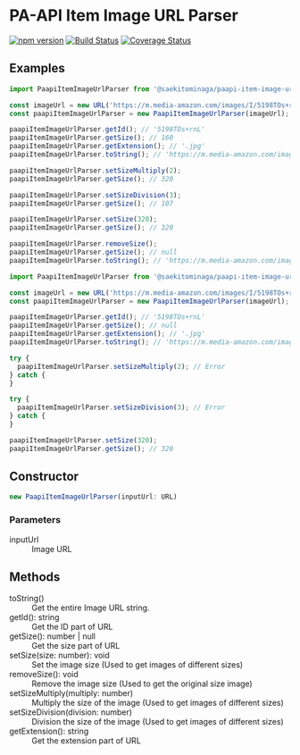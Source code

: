 # PA-API Item Image URL Parser

[![npm version](https://badge.fury.io/js/%40saekitominaga%2Fpaapi-item-image-url-parser.svg)](https://badge.fury.io/js/%40saekitominaga%2Fpaapi-item-image-url-parser)
[![Build Status](https://www.travis-ci.com/SaekiTominaga/paapi-item-image-url-parser.svg)](https://www.travis-ci.com/SaekiTominaga/paapi-item-image-url-parser)
[![Coverage Status](https://coveralls.io/repos/github/SaekiTominaga/paapi-item-image-url-parser/badge.svg)](https://coveralls.io/github/SaekiTominaga/paapi-item-image-url-parser)

## Examples

```JavaScript
import PaapiItemImageUrlParser from '@saekitominaga/paapi-item-image-url-parser';

const imageUrl = new URL('https://m.media-amazon.com/images/I/5198TOs+rnL._SL160_.jpg');
const paapiItemImageUrlParser = new PaapiItemImageUrlParser(imageUrl);

paapiItemImageUrlParser.getId(); // '5198TOs+rnL'
paapiItemImageUrlParser.getSize(); // 160
paapiItemImageUrlParser.getExtension(); // '.jpg'
paapiItemImageUrlParser.toString(); // 'https://m.media-amazon.com/images/I/5198TOs+rnL._SL160_.jpg'

paapiItemImageUrlParser.setSizeMultiply(2);
paapiItemImageUrlParser.getSize(); // 320

paapiItemImageUrlParser.setSizeDivision(3);
paapiItemImageUrlParser.getSize(); // 107

paapiItemImageUrlParser.setSize(320);
paapiItemImageUrlParser.getSize(); // 320

paapiItemImageUrlParser.removeSize();
paapiItemImageUrlParser.getSize(); // null
paapiItemImageUrlParser.toString(); // 'https://m.media-amazon.com/images/I/5198TOs+rnL.jpg'
```

```JavaScript
import PaapiItemImageUrlParser from '@saekitominaga/paapi-item-image-url-parser';

const imageUrl = new URL('https://m.media-amazon.com/images/I/5198TOs+rnL.jpg');
const paapiItemImageUrlParser = new PaapiItemImageUrlParser(imageUrl);

paapiItemImageUrlParser.getId(); // '5198TOs+rnL'
paapiItemImageUrlParser.getSize(); // null
paapiItemImageUrlParser.getExtension(); // '.jpg'
paapiItemImageUrlParser.toString(); // 'https://m.media-amazon.com/images/I/5198TOs+rnL.jpg'

try {
  paapiItemImageUrlParser.setSizeMultiply(2); // Error
} catch {
}

try {
  paapiItemImageUrlParser.setSizeDivision(3); // Error
} catch {
}

paapiItemImageUrlParser.setSize(320);
paapiItemImageUrlParser.getSize(); // 320
```

## Constructor

```TypeScript
new PaapiItemImageUrlParser(inputUrl: URL)
```

### Parameters

<dl>
<dt>inputUrl</dt>
<dd>Image URL</dd>
</dl>

## Methods

<dl>
<dt>toString()</dt>
<dd>Get the entire Image URL string.</dd>
<dt>getId(): string</dt>
<dd>Get the ID part of URL</dd>
<dt>getSize(): number | null</dt>
<dd>Get the size part of URL</dd>
<dt>setSize(size: number): void</dt>
<dd>Set the image size (Used to get images of different sizes)</dd>
<dt>removeSize(): void</dt>
<dd>Remove the image size (Used to get the original size image)</dd>
<dt>setSizeMultiply(multiply: number)</dt>
<dd>Multiply the size of the image (Used to get images of different sizes)</dd>
<dt>setSizeDivision(division: number)</dt>
<dd>Division the size of the image (Used to get images of different sizes)</dd>
<dt>getExtension(): string</dt>
<dd>Get the extension part of URL</dd>
</dl>

